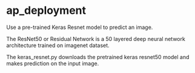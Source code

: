 # ap_deployment

Use a pre-trained Keras Resnet model to predict an image.

The ResNet50 or Residual Network is a 50 layered deep neural network architecture trained on imagenet dataset.

The keras_resnet.py downloads the pretrained keras resnet50 model and makes prediction on the input image.
